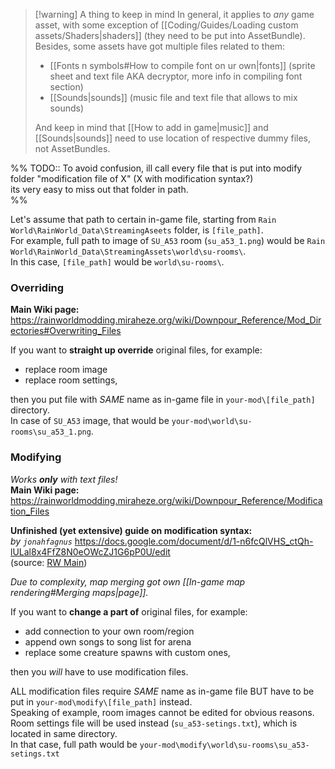 > [!warning] A thing to keep in mind
> In general, it applies to *any* game asset, with some exception of [[Coding/Guides/Loading custom assets/Shaders|shaders]] (they need to be put into AssetBundle). 
> Besides, some assets have got multiple files related to them: 
> - [[Fonts n symbols#How to compile font on ur own|fonts]] (sprite sheet and text file AKA decryptor, more info in compiling font section)
> - [[Sounds|sounds]] (music file and text file that allows to mix sounds)
> 
> And keep in mind that [[How to add in game|music]] and [[Sounds|sounds]] need to use location of respective dummy files, not AssetBundles.

%% TODO::
To avoid confusion, ill call every file that is put into modify folder "modification file of X" (X with modification syntax?)  
its very easy to miss out that folder in path.  
%%

Let's assume that path to certain in-game file, starting from `Rain World\RainWorld_Data\StreamingAseets` folder, is `[file_path]`.  
For example, full path to image of `SU_A53` room (`su_a53_1.png`) would be
`Rain World\RainWorld_Data\StreamingAssets\world\su-rooms\`.  
In this case, `[file_path]` would be `world\su-rooms\`.  
### Overriding
**Main Wiki page:**  
https://rainworldmodding.miraheze.org/wiki/Downpour_Reference/Mod_Directories#Overwriting_Files

If you want to **straight up override** original files, for example:  
- replace room image  
- replace room settings,  

then you put file with *SAME* name as in-game file in `your-mod\[file_path]` directory.  
In case of `SU_A53` image, that would be `your-mod\world\su-rooms\su_a53_1.png`.  
### Modifying
*Works **only** with text files!*  
**Main Wiki page:**  
https://rainworldmodding.miraheze.org/wiki/Downpour_Reference/Modification_Files

**Unfinished (yet extensive) guide on modification syntax:**  
*by `jonahfagnus`*
https://docs.google.com/document/d/1-n6fcQlVHS_ctQh-lULal8x4FfZ8N0eOWcZJ1G6pP0U/edit  
(source: [RW Main](https://discord.com/channels/291184728944410624/431534164932689921/1273601361870721094))  

*Due to complexity, map merging got own [[In-game map rendering#Merging maps|page]].*

If you want to **change a part of** original files, for example:
- add connection to your own room/region  
- append own songs to song list for arena  
- replace some creature spawns with custom ones,  

then you _will_ have to use modification files.  

ALL modification files require *SAME* name as in-game file BUT have to be put in `your-mod\modify\[file_path]` instead.  
Speaking of example, room images cannot be edited for obvious reasons. Room settings file will be used instead (`su_a53-setings.txt`), which is located in same directory.  
In that case, full path would be `your-mod\modify\world\su-rooms\su_a53-setings.txt`  